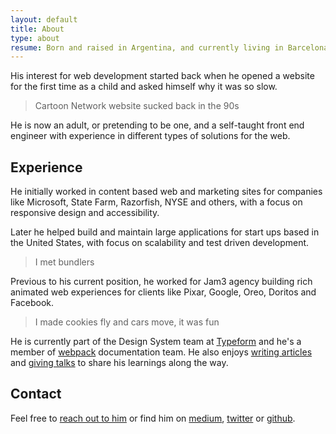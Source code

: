 ```yaml
---
layout: default
title: About
type: about
resume: Born and raised in Argentina, and currently living in Barcelona and working as a front end engineer in Design Systems at Typeform.
---
```


His interest for web development started back when he opened a website for the first time as a child and asked himself why it was so slow.

> Cartoon Network website sucked back in the 90s

He is now an adult, or pretending to be one, and a self-taught front end engineer with experience in different types of solutions for the web.

## Experience

He initially worked in content based web and marketing sites for companies like Microsoft, State Farm, Razorfish, NYSE and others, with a focus on responsive design and accessibility.

Later he helped build and maintain large applications for start ups based in the United States, with focus on scalability and test driven development.

> I met bundlers

Previous to his current position, he worked for Jam3 agency building rich animated web experiences for clients like Pixar, Google, Oreo, Doritos and Facebook.

> I made cookies fly and cars move, it was fun

He is currently part of the Design System team at [Typeform](https://www.typeform.com) and he's a member of [webpack](https://webpack.js.org) documentation team. He also enjoys [writing articles](/blog) and [giving talks](/talks) to share his learnings along the&nbsp;way.

## Contact

Feel free to [reach out to him](mailto:jmenichelli@gmail.com) or find him on [medium](https://medium.com/@jeremenichelli), [twitter](https://twitter.com/jeremenichelli) or&nbsp;[github](https://github.com/jeremenichelli).
